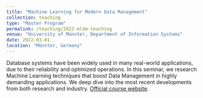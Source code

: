 ```yaml
---
title: "Machine Learning for Modern Data Management"
collection: teaching
type: "Master Program"
permalink: /teaching/2022-mldm-teaching
venue: "University of Münster, Department of Information Systems"
date: 2022-03-01
location: "Münster, Germany"
---
```


Database systems have been widely used in many real-world applications, due to their reliability and optimized operations. In this seminar, we research Machine Learning techniques that boost Data Management in highly demanding applications. We deep dive into the most recent developments from both research and industry. [Official course website](https://www.wi.uni-muenster.de/student-affairs/course-offerings/367593).


